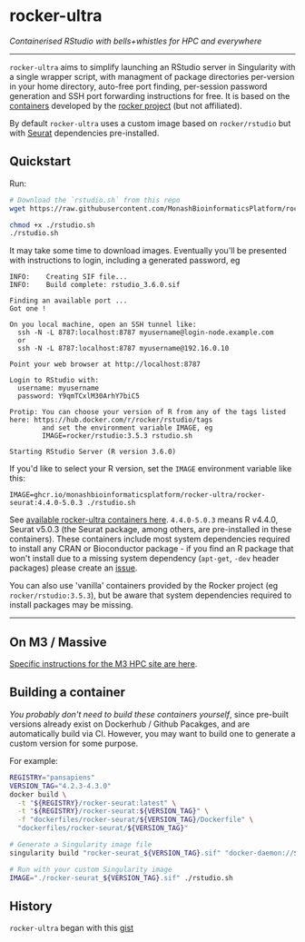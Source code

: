 # rocker-ultra
_Containerised RStudio with bells+whistles for HPC and everywhere_

----
`rocker-ultra` aims to simplify launching an RStudio server in Singularity with a single wrapper script, 
with managment of package directories per-version in your home directory, auto-free port finding, 
per-session password generation and SSH port forwarding instructions for free. It is based on the
[containers](https://www.rocker-project.org/use/singularity/) developed by the 
[rocker project](https://github.com/rocker-org/rocker-versioned2) (but not affiliated).

By default `rocker-ultra` uses a custom image based on `rocker/rstudio` but with [Seurat](https://satijalab.org/seurat/) 
dependencies pre-installed.

## Quickstart

Run:
```bash
# Download the `rstudio.sh` from this repo
wget https://raw.githubusercontent.com/MonashBioinformaticsPlatform/rocker-ultra/main/rstudio.sh

chmod +x ./rstudio.sh
./rstudio.sh
```

It may take some time to download images. Eventually you'll be presented with instructions to login, including a generated password, eg
```
INFO:    Creating SIF file...
INFO:    Build complete: rstudio_3.6.0.sif

Finding an available port ...
Got one !

On you local machine, open an SSH tunnel like:
  ssh -N -L 8787:localhost:8787 myusername@login-node.example.com
  or
  ssh -N -L 8787:localhost:8787 myusername@192.16.0.10

Point your web browser at http://localhost:8787

Login to RStudio with:
  username: myusername
  password: Y9qmTCxlM30ArhY7biC5

Protip: You can choose your version of R from any of the tags listed here: https://hub.docker.com/r/rocker/rstudio/tags
        and set the environment variable IMAGE, eg
        IMAGE=rocker/rstudio:3.5.3 rstudio.sh

Starting RStudio Server (R version 3.6.0)
```

If you'd like to select your R version, set the `IMAGE` environment variable like this:
```
IMAGE=ghcr.io/monashbioinformaticsplatform/rocker-ultra/rocker-seurat:4.4.0-5.0.3 ./rstudio.sh
```
See [available rocker-ultra containers here](https://github.com/MonashBioinformaticsPlatform/rocker-ultra/pkgs/container/rocker-ultra%2Frocker-seurat/versions?filters%5Bversion_type%5D=tagged). `4.4.0-5.0.3` means R v4.4.0, Seurat v5.0.3 (the Seurat package, among others, are pre-installed in these containers). These containers include most system dependencies required to install any CRAN or Bioconductor package - if you find an R package that won't install due to a missing system dependency (`apt-get`, `-dev` header packages) please create an [issue](https://github.com/MonashBioinformaticsPlatform/rocker-ultra/issues). 

You can also use 'vanilla' containers provided by the Rocker project (eg `rocker/rstudio:3.5.3`), but be aware that system dependencies required to install packages may be missing.

----

## On M3 / Massive

[Specific instructions for the M3 HPC site are here](m3/).

## Building a container

_You probably don't need to build these containers yourself_, since pre-built versions already exist on Dockerhub / Github Pacakges, and are automatically build via CI. However, you may want to build one to generate a custom version for some purpose.

For example:
```bash
REGISTRY="pansapiens"
VERSION_TAG="4.2.3-4.3.0"
docker build \
  -t "${REGISTRY}/rocker-seurat:latest" \
  -t "${REGISTRY}/rocker-seurat:${VERSION_TAG}" \
  -f "dockerfiles/rocker-seurat/${VERSION_TAG}/Dockerfile" \
  "dockerfiles/rocker-seurat/${VERSION_TAG}"

# Generate a Singularity image file
singularity build "rocker-seurat_${VERSION_TAG}.sif" "docker-daemon://${REGISTRY}/rocker-seurat:${VERSION_TAG}"

# Run with your custom Singularity image
IMAGE="./rocker-seurat_${VERSION_TAG}.sif" ./rstudio.sh
```

## History

`rocker-ultra` began with this [gist](https://gist.github.com/pansapiens/b46071f99dcd1f374354c1687f7a986a)
